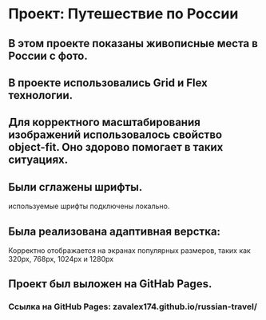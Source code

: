 # Проект: Путешествие по России

## В этом проекте показаны живописные места в России с фото.

## В проекте использовались Grid и Flex технологии.
## Для корректного масштабирования изображений использовалось свойство object-fit. Оно здорово помогает в таких ситуациях.
## Были сглажены шрифты.
используемые шрифты подключены локально.
## Была реализована адаптивная верстка:
Корректно отображается на экранах популярных размеров, таких как 320px, 768px, 1024px и 1280px 
## Проект был выложен на GitHab Pages.
### Ссылка на GitHub Pages: zavalex174.github.io/russian-travel/
